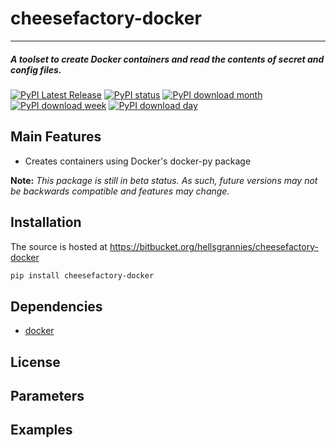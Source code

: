 # cheesefactory-docker

-----------------

##### A toolset to create Docker containers and read the contents of secret and config files.
[![PyPI Latest Release](https://img.shields.io/pypi/v/cheesefactory-docker.svg)](https://pypi.org/project/cheesefactory-database/)
[![PyPI status](https://img.shields.io/pypi/status/cheesefactory-docker.svg)](https://pypi.python.org/pypi/cheesefactory-database/)
[![PyPI download month](https://img.shields.io/pypi/dm/cheesefactory-docker.svg)](https://pypi.python.org/pypi/cheesefactory-database/)
[![PyPI download week](https://img.shields.io/pypi/dw/cheesefactory-docker.svg)](https://pypi.python.org/pypi/cheesefactory-database/)
[![PyPI download day](https://img.shields.io/pypi/dd/cheesefactory-docker.svg)](https://pypi.python.org/pypi/cheesefactory-database/)

## Main Features

* Creates containers using Docker's docker-py package

**Note:** _This package is still in beta status. As such, future versions may not be backwards compatible and features may change._

## Installation
The source is hosted at https://bitbucket.org/hellsgrannies/cheesefactory-docker


```sh
pip install cheesefactory-docker
```

## Dependencies

* [docker](https://docker-py.readthedocs.io/en/stable/index.html)
  
## License

## Parameters

## Examples
